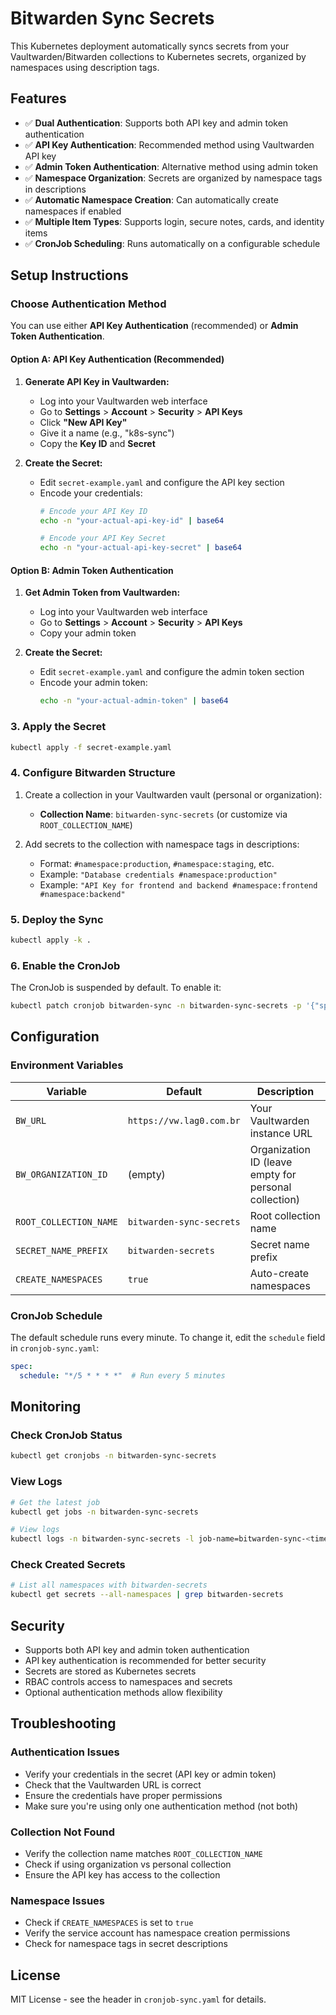 # Bitwarden Sync Secrets

This Kubernetes deployment automatically syncs secrets from your Vaultwarden/Bitwarden collections to Kubernetes secrets, organized by namespaces using description tags.

## Features

- ✅ **Dual Authentication**: Supports both API key and admin token authentication
- ✅ **API Key Authentication**: Recommended method using Vaultwarden API key
- ✅ **Admin Token Authentication**: Alternative method using admin token
- ✅ **Namespace Organization**: Secrets are organized by namespace tags in descriptions
- ✅ **Automatic Namespace Creation**: Can automatically create namespaces if enabled
- ✅ **Multiple Item Types**: Supports login, secure notes, cards, and identity items
- ✅ **CronJob Scheduling**: Runs automatically on a configurable schedule

## Setup Instructions

### Choose Authentication Method

You can use either **API Key Authentication** (recommended) or **Admin Token Authentication**.

#### Option A: API Key Authentication (Recommended)

1. **Generate API Key in Vaultwarden:**
   - Log into your Vaultwarden web interface
   - Go to **Settings** > **Account** > **Security** > **API Keys**
   - Click **"New API Key"**
   - Give it a name (e.g., "k8s-sync")
   - Copy the **Key ID** and **Secret**

2. **Create the Secret:**
   - Edit `secret-example.yaml` and configure the API key section
   - Encode your credentials:
     ```bash
     # Encode your API Key ID
     echo -n "your-actual-api-key-id" | base64
     
     # Encode your API Key Secret
     echo -n "your-actual-api-key-secret" | base64
     ```

#### Option B: Admin Token Authentication

1. **Get Admin Token from Vaultwarden:**
   - Log into your Vaultwarden web interface
   - Go to **Settings** > **Account** > **Security** > **API Keys**
   - Copy your admin token

2. **Create the Secret:**
   - Edit `secret-example.yaml` and configure the admin token section
   - Encode your admin token:
     ```bash
     echo -n "your-actual-admin-token" | base64
     ```

### 3. Apply the Secret

```bash
kubectl apply -f secret-example.yaml
```

### 4. Configure Bitwarden Structure

1. Create a collection in your Vaultwarden vault (personal or organization):
   - **Collection Name**: `bitwarden-sync-secrets` (or customize via `ROOT_COLLECTION_NAME`)

2. Add secrets to the collection with namespace tags in descriptions:
   - Format: `#namespace:production`, `#namespace:staging`, etc.
   - Example: `"Database credentials #namespace:production"`
   - Example: `"API Key for frontend and backend #namespace:frontend #namespace:backend"`

### 5. Deploy the Sync

```bash
kubectl apply -k .
```

### 6. Enable the CronJob

The CronJob is suspended by default. To enable it:

```bash
kubectl patch cronjob bitwarden-sync -n bitwarden-sync-secrets -p '{"spec":{"suspend":false}}'
```

## Configuration

### Environment Variables

| Variable | Default | Description |
|----------|---------|-------------|
| `BW_URL` | `https://vw.lag0.com.br` | Your Vaultwarden instance URL |
| `BW_ORGANIZATION_ID` | (empty) | Organization ID (leave empty for personal collection) |
| `ROOT_COLLECTION_NAME` | `bitwarden-sync-secrets` | Root collection name |
| `SECRET_NAME_PREFIX` | `bitwarden-secrets` | Secret name prefix |
| `CREATE_NAMESPACES` | `true` | Auto-create namespaces |

### CronJob Schedule

The default schedule runs every minute. To change it, edit the `schedule` field in `cronjob-sync.yaml`:

```yaml
spec:
  schedule: "*/5 * * * *"  # Run every 5 minutes
```

## Monitoring

### Check CronJob Status
```bash
kubectl get cronjobs -n bitwarden-sync-secrets
```

### View Logs
```bash
# Get the latest job
kubectl get jobs -n bitwarden-sync-secrets

# View logs
kubectl logs -n bitwarden-sync-secrets -l job-name=bitwarden-sync-<timestamp>
```

### Check Created Secrets
```bash
# List all namespaces with bitwarden-secrets
kubectl get secrets --all-namespaces | grep bitwarden-secrets
```

## Security

- Supports both API key and admin token authentication
- API key authentication is recommended for better security
- Secrets are stored as Kubernetes secrets
- RBAC controls access to namespaces and secrets
- Optional authentication methods allow flexibility

## Troubleshooting

### Authentication Issues
- Verify your credentials in the secret (API key or admin token)
- Check that the Vaultwarden URL is correct
- Ensure the credentials have proper permissions
- Make sure you're using only one authentication method (not both)

### Collection Not Found
- Verify the collection name matches `ROOT_COLLECTION_NAME`
- Check if using organization vs personal collection
- Ensure the API key has access to the collection

### Namespace Issues
- Check if `CREATE_NAMESPACES` is set to `true`
- Verify the service account has namespace creation permissions
- Check for namespace tags in secret descriptions

## License

MIT License - see the header in `cronjob-sync.yaml` for details. 